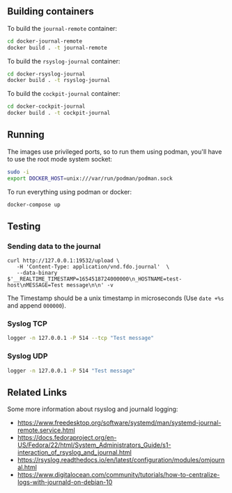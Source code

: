 ## Building containers

To build the `journal-remote` container:

```bash
cd docker-journal-remote
docker build . -t journal-remote
```

To build the `rsyslog-journal` container:

```bash
cd docker-rsyslog-journal
docker build . -t rsyslog-journal
```

To build the `cockpit-journal` container:

```bash
cd docker-cockpit-journal
docker build . -t cockpit-journal
```

## Running

The images use privileged ports, so to run them using podman, you'll have to use the root mode system socket:

```bash
sudo -i
export DOCKER_HOST=unix:///var/run/podman/podman.sock
```

To run everything using podman or docker:

```bash
docker-compose up
```

## Testing

### Sending data to the journal
```
curl http://127.0.0.1:19532/upload \
   -H 'Content-Type: application/vnd.fdo.journal'  \
   --data-binary $'__REALTIME_TIMESTAMP=1654518724000000\n_HOSTNAME=test-host\nMESSAGE=Test message\n\n' -v
```

The Timestamp should be a unix timestamp in microseconds (Use `date +%s` and append `000000`).

### Syslog TCP

```bash
logger -n 127.0.0.1 -P 514 --tcp "Test message"
```

### Syslog UDP

```bash
logger -n 127.0.0.1 -P 514 "Test message"
```

## Related Links

Some more information about rsyslog and journald logging:

* https://www.freedesktop.org/software/systemd/man/systemd-journal-remote.service.html
* https://docs.fedoraproject.org/en-US/Fedora/22/html/System_Administrators_Guide/s1-interaction_of_rsyslog_and_journal.html
* https://rsyslog.readthedocs.io/en/latest/configuration/modules/omjournal.html
* https://www.digitalocean.com/community/tutorials/how-to-centralize-logs-with-journald-on-debian-10